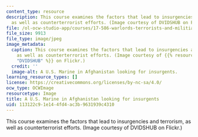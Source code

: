 ```yaml
---
content_type: resource
description: This course examines the factors that lead to insurgencies and terrorism,
  as well as counterterrorist efforts. (Image courtesy of DVIDSHUB on Flickr.)
file: /ol-ocw-studio-app/courses/17-586-warlords-terrorists-and-militias-theorizing-on-violent-non-state-actors-spring-2009/113122c91e144fd4ac3b9631939c4310_17-586s09-th.jpg
file_size: 9913
file_type: image/jpeg
image_metadata:
  caption: This course examines the factors that lead to insurgencies and terrorism,
    as well as counterterrorist efforts. (Image courtesy of {{% resource_link "fb306a8d-3199-48fe-b426-db07a9686270"
    "DVIDSHUB" %}} on Flickr.)
  credit: ''
  image-alt: A U.S. Marine in Afghanistan looking for insurgents.
learning_resource_types: []
license: https://creativecommons.org/licenses/by-nc-sa/4.0/
ocw_type: OCWImage
resourcetype: Image
title: A U.S. Marine in Afghanistan looking for insurgents
uid: 113122c9-1e14-4fd4-ac3b-9631939c4310
---
```

This course examines the factors that lead to insurgencies and terrorism, as well as counterterrorist efforts. (Image courtesy of DVIDSHUB on Flickr.)